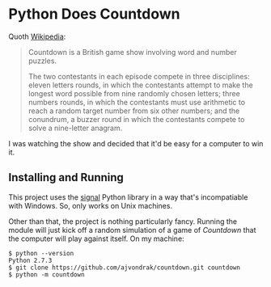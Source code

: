 # Python Does Countdown

Quoth [Wikipedia](https://en.wikipedia.org/wiki/Countdown_%28game_show%29):

> Countdown is a British game show involving word and number puzzles.
>
> The two contestants in each episode compete in three disciplines: eleven
> letters rounds, in which the contestants attempt to make the longest word
> possible from nine randomly chosen letters; three numbers rounds, in which
> the contestants must use arithmetic to reach a random target number from
> six other numbers; and the conundrum, a buzzer round in which the
> contestants compete to solve a nine-letter anagram.

I was watching the show and decided that it'd be easy for a computer to win it.

## Installing and Running

This project uses the [signal](http://docs.python.org/2/library/signal.html) Python library in a way that's incompatiable with Windows.  So, only works on Unix machines.

Other than that, the project is nothing particularly fancy.  Running the module will just kick off a random simulation of a game of *Countdown* that the computer will play against itself.  On my machine:

```
$ python --version
Python 2.7.3
$ git clone https://github.com/ajvondrak/countdown.git countdown
$ python -m countdown
```
